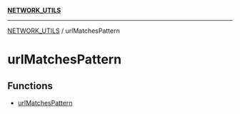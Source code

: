 [**NETWORK_UTILS**](../README.md)

***

[NETWORK_UTILS](../README.md) / urlMatchesPattern

# urlMatchesPattern

## Functions

- [urlMatchesPattern](functions/urlMatchesPattern.md)
